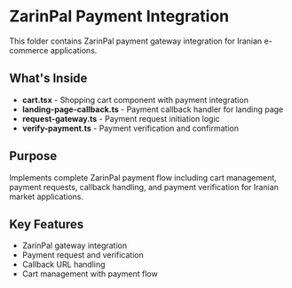 # ZarinPal Payment Integration

This folder contains ZarinPal payment gateway integration for Iranian e-commerce applications.

## What's Inside

- **cart.tsx** - Shopping cart component with payment integration
- **landing-page-callback.ts** - Payment callback handler for landing page
- **request-gateway.ts** - Payment request initiation logic
- **verify-payment.ts** - Payment verification and confirmation

## Purpose

Implements complete ZarinPal payment flow including cart management, payment requests, callback handling, and payment verification for Iranian market applications.

## Key Features

- ZarinPal gateway integration
- Payment request and verification
- Callback URL handling
- Cart management with payment flow